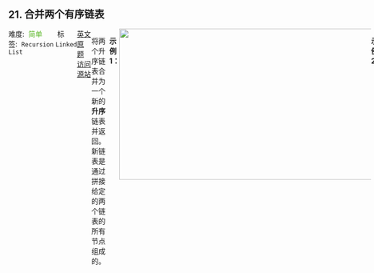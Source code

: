 <div style="font-size: 20px; margin-bottom: 15px; font-weight: bold;">21. 合并两个有序链表</div>
<div style="display: flex; font-size: 14px; justify-content: space-between;"><div><span style="margin-right: 30px;">难度:&nbsp;&nbsp;<label style="color: rgb(90, 183, 38);">简单</label></span><span style="margin-right: 30px;">标签:&nbsp;&nbsp;<code>Recursion</code>&nbsp;<code>Linked List</code></span></div><div><span style="margin-right: 15px;"><a href="https://leetcode.com/problems/merge-two-sorted-lists/">英文原题</a></span><span><a href="https://leetcode-cn.com/problems/merge-two-sorted-lists/">访问源站</a></span></div>
<hr style="height: 1px; margin: 1em 0px;" />
<p>将两个升序链表合并为一个新的 <strong>升序</strong> 链表并返回。新链表是通过拼接给定的两个链表的所有节点组成的。 </p>

<p> </p>

<p><strong>示例 1：</strong></p>
<img alt="" src="https://assets.leetcode.com/uploads/2020/10/03/merge_ex1.jpg" style="width: 662px; height: 302px;" />
<pre>
<strong>输入：</strong>l1 = [1,2,4], l2 = [1,3,4]
<strong>输出：</strong>[1,1,2,3,4,4]
</pre>

<p><strong>示例 2：</strong></p>

<pre>
<strong>输入：</strong>l1 = [], l2 = []
<strong>输出：</strong>[]
</pre>

<p><strong>示例 3：</strong></p>

<pre>
<strong>输入：</strong>l1 = [], l2 = [0]
<strong>输出：</strong>[0]
</pre>

<p> </p>

<p><strong>提示：</strong></p>

<ul>
	<li>两个链表的节点数目范围是 <code>[0, 50]</code></li>
	<li><code>-100 <= Node.val <= 100</code></li>
	<li><code>l1</code> 和 <code>l2</code> 均按 <strong>非递减顺序</strong> 排列</li>
</ul>

<hr style="height: 1px; margin: 1em 0px;" />
<strong>第2次解答</strong>
```javascript
/**
 * Definition for singly-linked list.
 * function ListNode(val, next) {
 *     this.val = (val===undefined ? 0 : val)
 *     this.next = (next===undefined ? null : next)
 * }
 */
/**
 * @param {ListNode} l1
 * @param {ListNode} l2
 * @return {ListNode}
 */
var mergeTwoLists = function (l1, l2) {
  if (l1 === null && l2 === null) return null;
  const root = {};
  let temp = root;

  while (l1 !== null && l2 !== null) {
    if (l1.val < l2.val) {
      temp.next = l1;
      l1 = l1.next;
    } else {
      temp.next = l2;
      l2 = l2.next;
    }
    temp = temp.next;
  }

  if (l1 !== null) temp.next = l1;
  if (l2 !== null) temp.next = l2;

  return root.next;
};
<div style="font-size: 20px; margin-bottom: 15px; font-weight: bold;">21. 合并两个有序链表</div>,<div style="display: flex; font-size: 14px; justify-content: space-between;"><div><span style="margin-right: 30px;">难度:&nbsp;&nbsp;<label style="color: rgb(90, 183, 38);">简单</label></span><span style="margin-right: 30px;">标签:&nbsp;&nbsp;<code>Recursion</code>&nbsp;<code>Linked List</code></span></div><div><span style="margin-right: 15px;"><a href="https://leetcode.com/problems/merge-two-sorted-lists/">英文原题</a></span><span><a href="https://leetcode-cn.com/problems/merge-two-sorted-lists/">访问源站</a></span></div>,<hr style="height: 1px; margin: 1em 0px;" />,<p>将两个升序链表合并为一个新的 <strong>升序</strong> 链表并返回。新链表是通过拼接给定的两个链表的所有节点组成的。 </p>

<p> </p>

<p><strong>示例 1：</strong></p>
<img alt="" src="https://assets.leetcode.com/uploads/2020/10/03/merge_ex1.jpg" style="width: 662px; height: 302px;" />
<pre>
<strong>输入：</strong>l1 = [1,2,4], l2 = [1,3,4]
<strong>输出：</strong>[1,1,2,3,4,4]
</pre>

<p><strong>示例 2：</strong></p>

<pre>
<strong>输入：</strong>l1 = [], l2 = []
<strong>输出：</strong>[]
</pre>

<p><strong>示例 3：</strong></p>

<pre>
<strong>输入：</strong>l1 = [], l2 = [0]
<strong>输出：</strong>[0]
</pre>

<p> </p>

<p><strong>提示：</strong></p>

<ul>
	<li>两个链表的节点数目范围是 <code>[0, 50]</code></li>
	<li><code>-100 <= Node.val <= 100</code></li>
	<li><code>l1</code> 和 <code>l2</code> 均按 <strong>非递减顺序</strong> 排列</li>
</ul>
,<hr style="height: 1px; margin: 1em 0px;" />,<strong>第2次解答</strong>,```javascript,/**, * Definition for singly-linked list., * function ListNode(val, next) {, *     this.val = (val===undefined ? 0 : val), *     this.next = (next===undefined ? null : next), * }, */,/**, * @param {ListNode} l1, * @param {ListNode} l2, * @return {ListNode}, */,var mergeTwoLists = function (l1, l2) {,  if (l1 === null && l2 === null) return null;,  const root = {};,  let temp = root;,,  while (l1 !== null && l2 !== null) {,    if (l1.val < l2.val) {,      temp.next = l1;,      l1 = l1.next;,    } else {,      temp.next = l2;,      l2 = l2.next;,    },    temp = temp.next;,  },,  if (l1 !== null) temp.next = l1;,  if (l2 !== null) temp.next = l2;,,  return root.next;,};,```,<hr style="height: 1px; margin: 1em 0px;" />,<strong>第1次解答</strong>,```javascript,/**, * Definition for singly-linked list., * function ListNode(val, next) {, *     this.val = (val===undefined ? 0 : val), *     this.next = (next===undefined ? null : next), * }, */,/**, * @param {ListNode} l1, * @param {ListNode} l2, * @return {ListNode}, */,var mergeTwoLists = function (l1, l2) {,  // 边界条件,  if (!l1 && !l2) return null;,  // 定义一个 ListNode，作为存储的根节点，不可被覆盖,  const root = {};,  // 定义一个活动的 ListNode，类似于指针，指定每次 next 的位置,  let temp = root;,,  // l1 和 l2 都没比较完,  while ((l1 !== null) & (l2 !== null)) {,    if (l1.val <= l2.val) {,      // temp 定义值,      temp.next = l1;,      // temp 指针移动到 next 等待插入,      temp = temp.next;,      // l1 移动到下一个位置，等待比较,      l1 = l1.next;,    } else {,      temp.next = l2;,      temp = temp.next;,      l2 = l2.next;,    },  },,  // l2 比较完了，就直接追加 l1 剩下的全部,  if (l1 !== null) {,    temp.next = l1;,  },,  // l1 比较完了，就直接追加 l2 剩下的全部,  if (l2 !== null) {,    temp.next = l2;,  },,  return root.next;,};,```